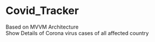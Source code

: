 # Covid_Tracker
Based on MVVM Architecture<br>
Show Details of Corona virus cases of all affected country
